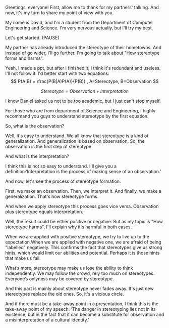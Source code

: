Greetings, everyone! First, allow me to thank for my partners' talking. And now, it's my turn to share my point of view with you.

My name is David, and I'm a student from the Department of Computer Engineering and Science. I'm very nervous actually, but I'll try my best.

Let's get started.
(PAUSE)

My partner has already introduced the stereotype of their hometowns. And instead of go wider, I'll go further. I'm going to talk about "How stereotype forms and harms".

Yeah, I made a ppt, but after I finished it, I think it's redundant and useless. I'll not follow it. I'd better start with two equations:
$$
P(A|B) = \frac{P(B|A)P(A)}{P(B)} , A=Stereotype, B=Observation
$$

$$
Stereotype = Observation + Interpretation
$$

I know Daniel asked us not to be too academic, but I just can't stop myself.

For those who are from department of Science and Engineering, I highly recommand you guys to understand stereotype by the first equation. 

So, what is the observation?

Well, it's easy to understand. We all know that stereotype is a kind of generalization. And generalization is based on observation. So, the observation is the first step of stereotype.

And what is the interpretation?

I think this is not so easy to understand. I'll give you a definition:‘Interpretation is the process of making sense of an observation.’

And now, let's see the process of stereotype formation.

First, we make an observation. Then, we interpret it. And finally, we make a generalization. That's how stereotype forms.

And when we apply stereotype this process goes vice versa. Observation plus stereotype equals interpretation.

Well, the result could be either positive or negative. But as my topic is "How stereotype harms", I'll explain why it's harmful in both cases.

When we are applied with positive stereotype, we try to live up to the expectation.When we are applied with negative one, we are afraid of being "labelled" negatively. This confirms the fact that stereotypes give us strong hints, which would limit our abilities and potential. Perhaps it is those hints that make us fail.

What’s more, stereotype may make us lose the ability to think independently. We may follow the crowd, 
rely too much on stereotypes. Everyone’s onlyness may be covered by stereotype.

And this part is mainly about stereotype never fades away. It's just new stereotypes replace the old ones. So, it's a vicious circle.

And if there must be a take-away point in a presentation, I think this is the take-away point of my speech:	‘The danger in stereotyping lies not in its existence, but in the fact that it can become a substitute for observation and a misinterpretation of a cultural identity.’
